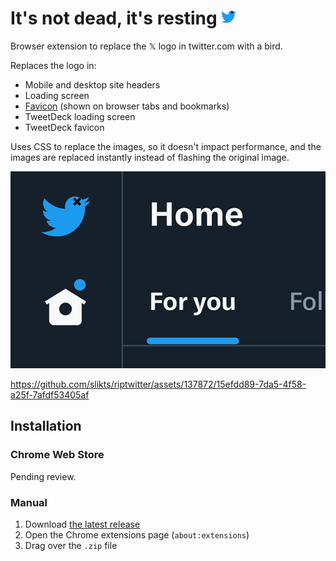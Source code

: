 <h1>It's not dead, it's resting <img src="./icons/logo.svg" width="24" alt="" /></h1>

Browser extension to replace the 𝕏 logo in twitter.com with a bird.

Replaces the logo in:

- Mobile and desktop site headers
- Loading screen
- [Favicon] (shown on browser tabs and bookmarks)
- TweetDeck loading screen
- TweetDeck favicon

Uses CSS to replace the images, so it doesn't impact performance, and the images are replaced instantly instead of flashing the original image.

[favicon]: https://en.wikipedia.org/wiki/Favicon

![screenshot](./screenshot.jpg)

https://github.com/slikts/riptwitter/assets/137872/15efdd89-7da5-4f58-a25f-7afdf53405af

## Installation

### Chrome Web Store

Pending review.

### Manual

1. Download [the latest release](https://github.com/slikts/riptwitter/releases)
2. Open the Chrome extensions page (`about:extensions`)
3. Drag over the `.zip` file

